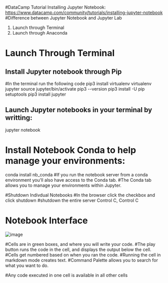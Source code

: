 #DataCamp Tutorial Installing Jupyter Notebook: https://www.datacamp.com/community/tutorials/installing-jupyter-notebook
#Difference between Jupyter Notebook and Jupyter Lab 

1. Launch through Terminal  
2. Launch through Anaconda

# Launch Through Terminal 

## Install Jupyter notebook through Pip 
#In the terminal run the following code 
pip3 install virtualenv
virtualenv jupyter
source jupyter/bin/activate
pip3 --version
pip3 install -U pip setuptools
pip3 install jupyter

## Launch Jupyter notebooks in your terminal by writting: 
jupyter notebook 

## 

# Install Notebook Conda to help manage your environments: 
conda install nb_conda
#If you run the notebook server from a conda environment you'll also have access to the Conda tab. 
#The Conda tab allows you to manage your environments within Jupyter. 

#Shutdown Indivdual Notebooks 
#In the browser click the checkbox and click shutdown
#shutdown the entire server 
Control C, Control C 

# Notebook Interface 

![image](https://user-images.githubusercontent.com/28680575/104406521-7af99b80-552d-11eb-9d64-bc40f3d0b9a2.png)

#Cells are in green boxes, and where you will write your code. 
#The play button runs the code in the cell, and displays the output below the cell. 
#Cells get numbered based on when you ran the code.
#Running the cell in markdown mode creates text. 
#Command Palette allows you to search for what you want to do. 

#Any code executed in one cell is available in all other cells 

